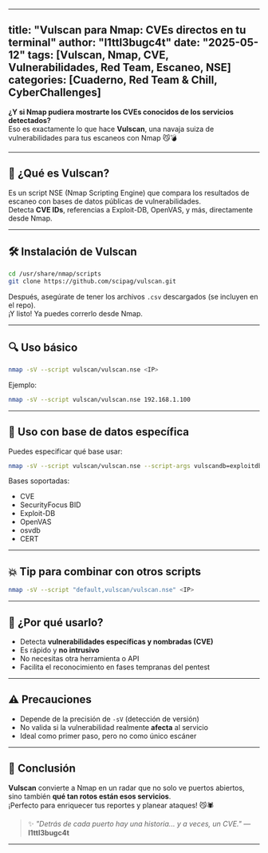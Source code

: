 
---
title: "Vulscan para Nmap: CVEs directos en tu terminal"
author: "l1ttl3bugc4t"
date: "2025-05-12"
tags: [Vulscan, Nmap, CVE, Vulnerabilidades, Red Team, Escaneo, NSE]
categories: [Cuaderno, Red Team & Chill, CyberChallenges]
---

**¿Y si Nmap pudiera mostrarte los CVEs conocidos de los servicios detectados?**  
Eso es exactamente lo que hace **Vulscan**, una navaja suiza de vulnerabilidades para tus escaneos con Nmap 😼💣

---

## 🧠 ¿Qué es Vulscan?

Es un script NSE (Nmap Scripting Engine) que compara los resultados de escaneo con bases de datos públicas de vulnerabilidades.  
Detecta **CVE IDs**, referencias a Exploit-DB, OpenVAS, y más, directamente desde Nmap.

---

## 🛠️ Instalación de Vulscan

```bash
cd /usr/share/nmap/scripts
git clone https://github.com/scipag/vulscan.git
```

Después, asegúrate de tener los archivos `.csv` descargados (se incluyen en el repo).  
¡Y listo! Ya puedes correrlo desde Nmap.

---

## 🔍 Uso básico

```bash
nmap -sV --script vulscan/vulscan.nse <IP>
```

Ejemplo:
```bash
nmap -sV --script vulscan/vulscan.nse 192.168.1.100
```

---

## 🎯 Uso con base de datos específica

Puedes especificar qué base usar:
```bash
nmap -sV --script vulscan/vulscan.nse --script-args vulscandb=exploitdb.csv <IP>
```

Bases soportadas:
- CVE
- SecurityFocus BID
- Exploit-DB
- OpenVAS
- osvdb
- CERT

---

## 💥 Tip para combinar con otros scripts

```bash
nmap -sV --script "default,vulscan/vulscan.nse" <IP>
```

---

## 🧠 ¿Por qué usarlo?

- Detecta **vulnerabilidades específicas y nombradas (CVE)**
- Es rápido y **no intrusivo**
- No necesitas otra herramienta o API
- Facilita el reconocimiento en fases tempranas del pentest

---

## ⚠️ Precauciones

- Depende de la precisión de `-sV` (detección de versión)
- No valida si la vulnerabilidad realmente **afecta** al servicio
- Ideal como primer paso, pero no como único escáner

---

## 🚀 Conclusión

**Vulscan** convierte a Nmap en un radar que no solo ve puertos abiertos, sino también **qué tan rotos están esos servicios**.  
¡Perfecto para enriquecer tus reportes y planear ataques! 😼🕷️

> ✨ _"Detrás de cada puerto hay una historia... y a veces, un CVE."_ — **l1ttl3bugc4t**

---
